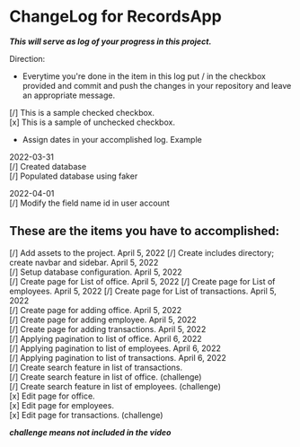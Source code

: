 # ChangeLog for RecordsApp

***This will serve as log of your progress in this project.***

Direction:
- Everytime you're done in the item in this log put / in the checkbox provided and commit and push the changes in your repository and leave an appropriate message.

[/] This is a sample checked checkbox.  
[x] This is a sample of unchecked checkbox.

- Assign dates in your accomplished log. Example

2022-03-31  
[/] Created database  
[/] Populated database using faker  

2022-04-01  
[/] Modify the field name id in user account  

## These are the items you have to accomplished:  
[/] Add assets to the project.	April 5, 2022
[/] Create includes directory; create navbar and sidebar.	April 5, 2022  
[/] Setup database configuration.	April 5, 2022  
[/] Create page for List of office.	April 5, 2022
[/] Create page for List of employees.	April 5, 2022
[/] Create page for List of transactions.	April 5, 2022  
[/] Create page for adding office.	April 5, 2022  
[/] Create page for adding employee.	April 5, 2022  
[/] Create page for adding transactions.	April 5, 2022  
[/] Applying pagination to list of office.	April 6, 2022  
[/] Applying pagination to list of employees.	April 6, 2022  
[/] Applying pagination to list of transactions.	April 6, 2022  
[/] Create search feature in list of transactions.  
[/] Create search feature in list of office. (challenge)  
[/] Create search feature in list of employees. (challenge)  
[x] Edit page for office.  
[x] Edit page for employees.  
[x] Edit page for transactions. (challenge)

***challenge means not included in the video***

